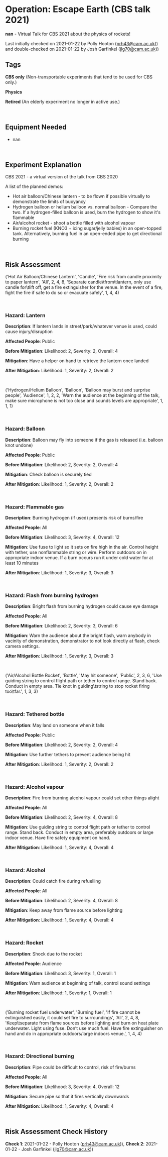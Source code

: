 # Operation: Escape Earth (CBS talk 2021)

**nan** - Virtual Talk for CBS 2021 about the physics of rockets!

Last initially checked on 2021-01-22 by Polly Hooton (prh43@cam.ac.uk)) and double-checked on 2021-01-22 by Josh Garfinkel (jlg70@cam.ac.uk))

## Tags
<!--- Start Tags (DO NOT REMOVE THIS COMMENT) --->

**CBS only** (Non-transportable experiments that tend to be used for CBS only.)

**Physics**

**Retired** (An elderly experiment no longer in active use.)
<!--- End Tags (DO NOT REMOVE THIS COMMENT) --->

<br/>

## Equipment Needed 
- nan

<br/>

## Experiment Explanation 

CBS 2021 - a virtual version of the talk from CBS 2020

A list of the planned demos:
 - Hot air balloon/Chinese lantern - to be flown if possible virtually to demonstrate the limits of buoyancy
 - Hydrogen balloon or helium balloon vs. normal balloon - Compare the two. If a hydrogen-filled balloon is used, burn the hydrogen to show it's flammable
 - Air/alcohol rocket - shoot a bottle filled with alcohol vapour
 - Burning rocket fuel (KNO3 + icing sugar/jelly babies) in an open-topped tank. Alternatively, burning fuel in an open-ended pipe to get directional burning

<br/>

## Risk Assessment

('Hot Air Balloon/Chinese Lantern', 'Candle', 'Fire risk from candle proximity to paper lantern', 'All', 2, 4, 8, 'Separate candle\tfrom\tlantern, only use candle for\tlift off, get a fire extinguisher for the venue. In the event of a fire, fight the fire if safe to do so or evacuate safely', 1, 4, 4)

<br/>

### **Hazard**: Lantern

**Description**: If lantern lands in street/park/whatever venue is used, could cause injury/disruption

**Affected People**: Public

**Before Mitigation**: Likelihood: 2, Severity: 2, Overall: 4

**Mitigation**: Have a helper on hand to retrieve the lantern once landed

**After Mitigation**: Likelihood: 1, Severity: 2, Overall: 2

<br/>

('Hydrogen/Helium Balloon', 'Balloon', 'Balloon may burst and surprise people', 'Audience', 1, 2, 2, 'Warn the audience at the beginning of the talk, make sure microphone is not too close and sounds levels are appropriate', 1, 1, 1)

<br/>

### **Hazard**: Balloon

**Description**: Balloon may fly into someone if the gas is released (i.e. balloon knot undone)

**Affected People**: Public

**Before Mitigation**: Likelihood: 2, Severity: 2, Overall: 4

**Mitigation**: Check balloon is securely tied

**After Mitigation**: Likelihood: 1, Severity: 2, Overall: 2

<br/>

### **Hazard**: Flammable gas

**Description**: Burning hydrogen (if used) presents risk of burns/fire

**Affected People**: All

**Before Mitigation**: Likelihood: 3, Severity: 4, Overall: 12

**Mitigation**: Use fuse to light	so it sets on fire	high in the air. Control height with tether, use nonflammable string or wire. Perform outdoors on in appropriate indoor venue. If a burn occurs run it under cold water for at least 10 minutes

**After Mitigation**: Likelihood: 1, Severity: 3, Overall: 3

<br/>

### **Hazard**: Flash from burning hydrogen

**Description**: Bright flash from burning hydrogen could cause eye damage

**Affected People**: All

**Before Mitigation**: Likelihood: 2, Severity: 3, Overall: 6

**Mitigation**: Warn the audience about the bright flash, warn anybody in vacinity of demonstration, demonstrator to not look directly at flash, check camera settings.

**After Mitigation**: Likelihood: 1, Severity: 3, Overall: 3

<br/>

('Air/Alcohol Bottle Rocket', 'Bottle', 'May hit someone', 'Public', 2, 3, 6, 'Use guiding string to control flight path or tether to control range. Stand back. Conduct in empty area. Tie knot in guiding\tstring to stop rocket firing too\tfar.', 1, 3, 3)

<br/>

### **Hazard**: Tethered bottle

**Description**: May land on someone when it falls

**Affected People**: Public

**Before Mitigation**: Likelihood: 2, Severity: 2, Overall: 4

**Mitigation**: Use further tethers to	prevent audience being hit

**After Mitigation**: Likelihood: 1, Severity: 2, Overall: 2

<br/>

### **Hazard**: Alcohol vapour

**Description**: Fire from burning alcohol vapour could set other things alight

**Affected People**: All

**Before Mitigation**: Likelihood: 2, Severity: 4, Overall: 8

**Mitigation**: Use guiding string to control flight path or tether to control range. Stand back. Conduct in empty area, preferably outdoors or large indoor venue. Have fire safety equipment on hand.

**After Mitigation**: Likelihood: 1, Severity: 4, Overall: 4

<br/>

### **Hazard**: Alcohol

**Description**: Could catch fire during refuelling

**Affected People**: All

**Before Mitigation**: Likelihood: 2, Severity: 4, Overall: 8

**Mitigation**: Keep	away	from	flame source before lighting

**After Mitigation**: Likelihood: 1, Severity: 4, Overall: 4

<br/>

### **Hazard**: Rocket

**Description**: Shock due to the rocket

**Affected People**: Audience

**Before Mitigation**: Likelihood: 3, Severity: 1, Overall: 1

**Mitigation**: Warn	audience at beginning of talk, control sound settings

**After Mitigation**: Likelihood: 1, Severity: 1, Overall: 1

<br/>

('Burning rocket fuel underwater', 'Burning fuel', 'If fire cannot be extinguished easily, it could set fire to surroundings', 'All', 2, 4, 8, 'Keep\tseparate from flame sources before lighting and burn on heat plate underwater. Light using fuse. Don’t use much fuel. Have fire extinguisher on hand and do in appropriate outdoors/large indoors venue.', 1, 4, 4)

<br/>

### **Hazard**: Directional burning

**Description**: Pipe could be difficult to control, risk of fire/burns

**Affected People**: All

**Before Mitigation**: Likelihood: 3, Severity: 4, Overall: 12

**Mitigation**: Secure pipe so that it fires vertically downwards

**After Mitigation**: Likelihood: 1, Severity: 4, Overall: 4

<br/>

## Risk Assessment Check History 

**Check 1**: 2021-01-22 - Polly Hooton (prh43@cam.ac.uk)), **Check 2**: 2021-01-22 - Josh Garfinkel (jlg70@cam.ac.uk))